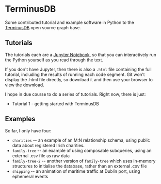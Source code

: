 # TerminusDB
Some contributed tutorial and example software in Python to the [TerminusDB](https://terminusdb.com/) open source graph base.

## Tutorials
The tutorials each are a [Jupyter Notebook](https://jupyter.org/),  so that you can interactively run the Python yourself as you read through the text.

If you don't have Jupyter,  then there is also a `.html` file containing the full tutorial, including the results of running each code segment. Git won't display the .html file directly, so download it and then use your browser to view the download.

I hope in due course to do a series of tutorials.  Right now,  there is just:
* Tutorial 1 - getting started with TerminusDB

## Examples
So far,  I only have four:
* `charities` -- an example of an M:N relationship schema,  using public data about registered Irish charities.
* `family-tree` -- an example of using composable subqueries,  using an external .csv file as raw data
* `family-tree-2` -- another version of `family-tree` which uses in-memory structures to initialise the database,  rather than an external .csv file
* `shipping` -- an animation of maritime traffic at Dublin port, using ephemeral events
